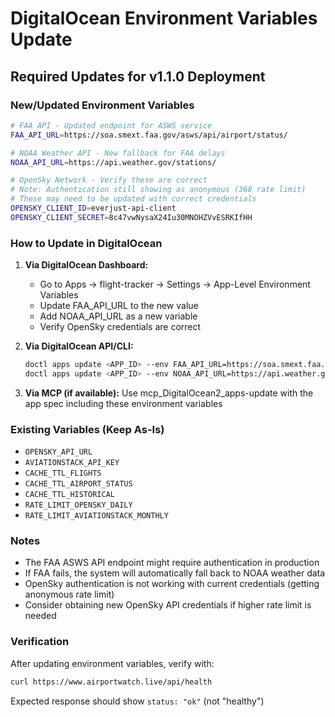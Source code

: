 # DigitalOcean Environment Variables Update

## Required Updates for v1.1.0 Deployment

### New/Updated Environment Variables

```bash
# FAA API - Updated endpoint for ASWS service
FAA_API_URL=https://soa.smext.faa.gov/asws/api/airport/status/

# NOAA Weather API - New fallback for FAA delays
NOAA_API_URL=https://api.weather.gov/stations/

# OpenSky Network - Verify these are correct
# Note: Authentication still showing as anonymous (368 rate limit)
# These may need to be updated with correct credentials
OPENSKY_CLIENT_ID=everjust-api-client
OPENSKY_CLIENT_SECRET=8c47vwNysaX24Iu30MNOHZVvESRKIfHH
```

### How to Update in DigitalOcean

1. **Via DigitalOcean Dashboard:**
   - Go to Apps → flight-tracker → Settings → App-Level Environment Variables
   - Update FAA_API_URL to the new value
   - Add NOAA_API_URL as a new variable
   - Verify OpenSky credentials are correct

2. **Via DigitalOcean API/CLI:**
   ```bash
   doctl apps update <APP_ID> --env FAA_API_URL=https://soa.smext.faa.gov/asws/api/airport/status/
   doctl apps update <APP_ID> --env NOAA_API_URL=https://api.weather.gov/stations/
   ```

3. **Via MCP (if available):**
   Use mcp_DigitalOcean2_apps-update with the app spec including these environment variables

### Existing Variables (Keep As-Is)

- `OPENSKY_API_URL`
- `AVIATIONSTACK_API_KEY`
- `CACHE_TTL_FLIGHTS`
- `CACHE_TTL_AIRPORT_STATUS`
- `CACHE_TTL_HISTORICAL`
- `RATE_LIMIT_OPENSKY_DAILY`
- `RATE_LIMIT_AVIATIONSTACK_MONTHLY`

### Notes

- The FAA ASWS API endpoint might require authentication in production
- If FAA fails, the system will automatically fall back to NOAA weather data
- OpenSky authentication is not working with current credentials (getting anonymous rate limit)
- Consider obtaining new OpenSky API credentials if higher rate limit is needed

### Verification

After updating environment variables, verify with:
```bash
curl https://www.airportwatch.live/api/health
```

Expected response should show `status: "ok"` (not "healthy")
